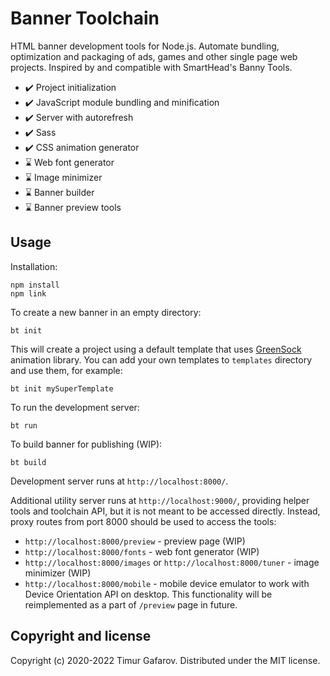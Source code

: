 # Banner Toolchain
HTML banner development tools for Node.js. Automate bundling, optimization and packaging of ads, games and other single page web projects. Inspired by and compatible with SmartHead's Banny Tools.
* ✔️ Project initialization
* ✔️ JavaScript module bundling and minification
* ✔️ Server with autorefresh
* ✔️ Sass
* ✔️ CSS animation generator
* ⌛ Web font generator
* ⌛ Image minimizer
* ⌛ Banner builder
* ⌛ Banner preview tools

## Usage
Installation:
```
npm install
npm link
```

To create a new banner in an empty directory:

`bt init`

This will create a project using a default template that uses [GreenSock](https://greensock.com/) animation library. You can add your own templates to `templates` directory and use them, for example:

`bt init mySuperTemplate`

To run the development server:

`bt run`

To build banner for publishing (WIP):

`bt build`

Development server runs at `http://localhost:8000/`.

Additional utility server runs at `http://localhost:9000/`, providing helper tools and toolchain API, but it is not meant to be accessed directly. Instead, proxy routes from port 8000 should be used to access the tools:
* `http://localhost:8000/preview` - preview page (WIP)
* `http://localhost:8000/fonts` - web font generator (WIP)
* `http://localhost:8000/images` or `http://localhost:8000/tuner` - image minimizer (WIP)
* `http://localhost:8000/mobile` - mobile device emulator to work with Device Orientation API on desktop. This functionality will be reimplemented as a part of `/preview` page in future.

## Copyright and license
Copyright (c) 2020-2022 Timur Gafarov. Distributed under the MIT license.
